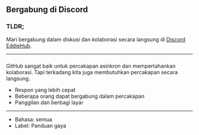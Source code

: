 ## Bergabung di Discord

### TLDR;

Mari bergabung dalam diskusi dan kolaborasi secara langsung di [Discord EddieHub](http://discord.eddiehub.org).

---

###

GitHub sangat baik untuk percakapan asinkron dan mempertahankan kolaborasi.
Tapi terkadang kita juga membutuhkan percakapan secara langsung.

- Respon yang lebih cepat
- Beberapa orang dapat bergabung dalam percakapan
- Panggilan dan berbagi layar

---

- Bahasa: semua
- Label: Panduan gaya

